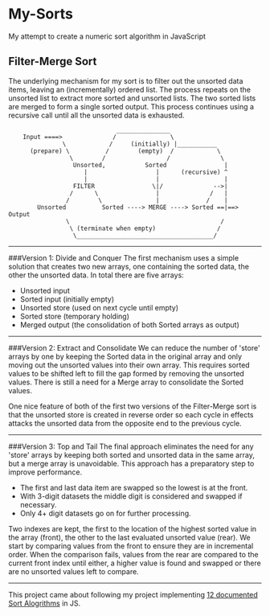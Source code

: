 # My-Sorts
My attempt to create a numeric sort algorithm in JavaScript

## Filter-Merge Sort
The underlying mechanism for my sort is to filter out the unsorted data items, leaving an (incrementally) ordered list. The process repeats on the unsorted list to extract more sorted and unsorted lists. The two sorted lists are merged to form a single sorted output. This process continues using a recursive call until all the unsorted data is exhausted.

                                  _______________
        Input ====>              /               \
                   \            /     (initially) |___________
          (prepare) \          /        (empty)  /            \
                     \        /                 /              \
                      Unsorted,           Sorted                |
                         |                   |      (recursive) ^
                         |                   |                  |
                      FILTER                \|/              -->|
                     /      \                |              /   |
                    /        \               |             /    |
            Unsorted          Sorted ----> MERGE ----> Sorted ==|==> Output
                    \                                          /
                     \ (terminate when empty)                 /
                      \______________________________________/

---
###Version 1: Divide and Conquer
The first mechanism uses a simple solution that creates two new arrays, one containing the sorted data, the other the unsorted data. In total there are five arrays:

+ Unsorted input
+ Sorted input (initially empty)
+ Unsorted store (used on next cycle until empty)
+ Sorted store (temporary holding)
+ Merged output (the consolidation of both Sorted arrays as output)

---
###Version 2: Extract and Consolidate
We can reduce the number of 'store' arrays by one by keeping the Sorted data in the original array and only moving out the unsorted values into their own array. This requires sorted values to be shifted left to fill the gap formed by removing the unsorted values. There is still a need for a Merge array to consolidate the Sorted values.

One nice feature of both of the first two versions of the Filter-Merge sort is that the unsorted store is created in reverse order so each cycle in effects attacks the unsorted data from the opposite end to the previous cycle.

---
###Version 3: Top and Tail
The final approach eliminates the need for any 'store' arrays by keeping both sorted and unsorted data in the same array, but a merge array is unavoidable. This approach has a preparatory step to improve performance.

+ The first and last data item are swapped so the lowest is at the front.
+ With 3-digit datasets the middle digit is considered and swapped if necessary.
+ Only 4+ digit datasets go on for further processing.

Two indexes are kept, the first to the location of the highest sorted value in the array (front), the other to the last evaluated unsorted value (rear). We start by comparing values from the front to ensure they are in incremental order. When the comparison fails, values from the rear are compared to the current front index until either, a higher value is found and swapped or there are no unsorted values left to compare.

---
This project came about following my project implementing [12 documented Sort Alogrithms](https://github.com/TracyGJG/All_Sorts/blob/master/README.md) in JS.
